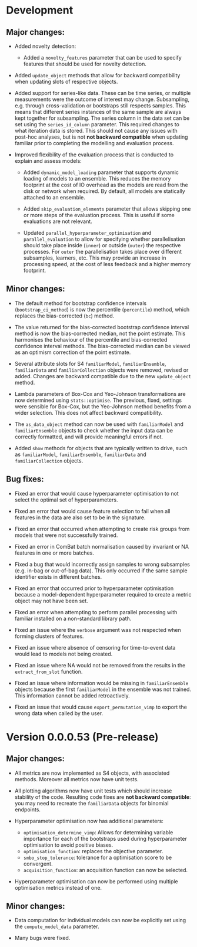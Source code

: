# Development

## Major changes:

* Added novelty detection:
    * Added a `novelty_features` parameter that can be used to specify features
    that should be used for novelty detection.

* Added `update_object` methods that allow for backward compatibility when
updating slots of respective objects.

* Added support for series-like data. These can be time series, or multiple
measurements were the outcome of interest may change. Subsampling, e.g. through
cross-validation or bootstraps still respects samples. This means that different
series instances of the same sample are always kept together for subsampling.
The series column in the data set can be set using the `series_id_column`
parameter. This required changes to what iteration data is stored. This should
not cause any issues with post-hoc analyses, but is not **not backward
compatible** when updating familiar prior to completing the modelling and
evaluation process.

* Improved flexibility of the evaluation process that is conducted to explain and assess models:
    * Added `dynamic_model_loading` parameter that supports dynamic loading of
    models to an ensemble. This reduces the memory footprint at the cost of IO
    overhead as the models are read from the disk or network when required. By
    default, all models are statically attached to an ensemble.
    
    * Added `skip_evaluation_elements` parameter that allows skipping one or
    more steps of the evaluation process. This is useful if some evaluations are
    not relevant.
    
    * Updated `parallel_hyperparameter_optimisation` and `parallel_evaluation`
    to allow for specifying whether parallelisation should take place inside
    (`inner`) or outside (`outer`) the respective processes. For `outer` the
    parallelisation takes place over different subsamples, learners, etc. This
    may provide an increase in processing speed, at the cost of less feedback
    and a higher memory footprint.


## Minor changes:

* The default method for bootstrap confidence intervals (`bootstrap_ci_method`)
is now the percentile (`percentile`) method, which replaces the bias-corrected
(`bc`) method.

* The value returned for the bias-corrected bootstrap confidence interval method
is now the bias-corrected median, not the point estimate. This harmonises the
behaviour of the percentile and bias-corrected confidence interval methods. The
bias-corrected median can be viewed as an optimism correction of the point
estimate.

* Several attribute slots for S4 `familiarModel`, `familiarEnsemble`,
`familiarData` and `familiarCollection` objects were removed, revised or added.
Changes are backward compatible due to the new `update_object` method.

* Lambda parameters of Box-Cox and Yeo-Johnson transformations are now
determined using `stats::optimise`. The previous, fixed, settings were sensible
for Box-Cox, but the Yeo-Johnson method benefits from a wider selection. This
does not affect backward compatibility.

* The `as_data_object` method can now be used with `familiarModel` and
`familiarEnsemble` objects to check whether the input data can be correctly
formatted, and will provide meaningful errors if not.

* Added `show` methods for objects that are typically written to drive, such as
`familiarModel`, `familiarEnsemble`, `familiarData` and `familiarCollection`
objects.



## Bug fixes:
* Fixed an error that would cause hyperparameter optimisation to not select the
optimal set of hyperparameters.

* Fixed an error that would cause feature selection to fail when all features in
the data are also set to be in the signature.

* Fixed an error that occurred when attempting to create risk groups from models
that were not successfully trained.

* Fixed an error in ComBat batch normalisation caused by invariant or NA
features in one or more batches.

* Fixed a bug that would incorrectly assign samples to wrong subsamples (e.g.
in-bag or out-of-bag data). This only occurred if the same sample identifier
exists in different batches.

* Fixed an error that occurred prior to hyperparameter optimisation because a
model-dependent hyperparameter required to create a metric object may not have
been set.

* Fixed an error when attempting to perform parallel processing with familiar
installed on a non-standard library path.

* Fixed an issue where the `verbose` argument was not respected when forming
clusters of features.

* Fixed an issue where absence of censoring for time-to-event data would lead to
models not being created.

* Fixed an issue where NA would not be removed from the results in the
`extract_from_slot` function.

* Fixed an issue where information would be missing in `familiarEnsemble`
objects because the first `familiarModel` in the ensemble was not trained. This
information cannot be added retroactively.

* Fixed an issue that would cause `export_permutation_vimp` to export the wrong
data when called by the user.




# Version 0.0.0.53 (Pre-release)

## Major changes:
* All metrics are now implemented as S4 objects, with associated methods.
Moreover all metrics now have unit tests.

* All plotting algorithms now have unit tests which should increase stability of
the code. Resulting code fixes are **not backward compatible**: you may need to
recreate the `familiarData` objects for binomial endpoints.

* Hyperparameter optimisation now has additional parameters:
    * `optimisation_determine_vimp`: Allows for determining variable importance
    for each of the bootstraps used during hyperparameter optimisation to avoid
    positive biases.
    * `optimisation_function`: replaces the objective parameter.
    * `smbo_stop_tolerance`: tolerance for a optimisation score to be convergent.
    * `acquisition_function`: an acquisition function can now be selected.

* Hyperparameter optimisation can now be performed using multiple optimisation metrics instead of one.



## Minor changes:
* Data computation for individual models can now be explicitly set using the
`compute_model_data` parameter.

* Many bugs were fixed.
